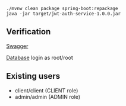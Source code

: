 ```commandline
./mvnw clean package spring-boot:repackage
java -jar target/jwt-auth-service-1.0.0.jar
```

## Verification

[Swagger](http://localhost:4000/swagger-ui.html)

[Database](http://localhost:4000/h2-console) login as root/root

## Existing users

- client/client (CLIENT role)
- admin/admin (ADMIN role)